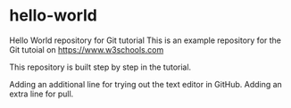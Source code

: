 # hello-world
Hello World repository for Git tutorial
This is an example repository for the Git tutoial on https://www.w3schools.com

This repository is built step by step in the tutorial.

Adding an additional line for trying out the text editor in GitHub.
Adding an extra line for pull.
